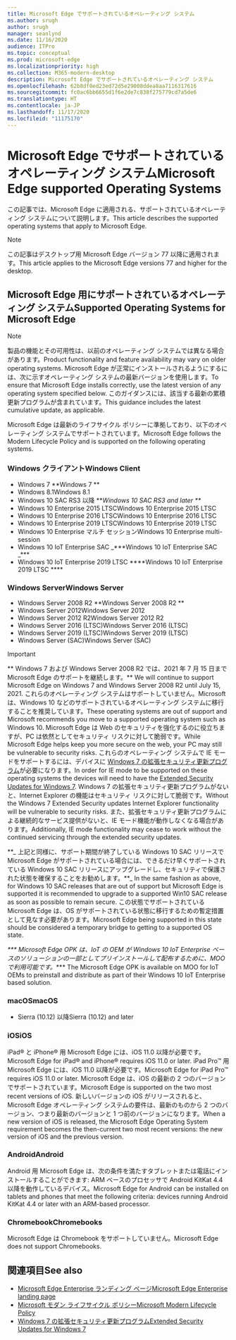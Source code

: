 ```yaml
---
title: Microsoft Edge でサポートされているオペレーティング システム
ms.author: srugh
author: srugh
manager: seanlynd
ms.date: 11/16/2020
audience: ITPro
ms.topic: conceptual
ms.prod: microsoft-edge
ms.localizationpriority: high
ms.collection: M365-modern-desktop
description: Microsoft Edge でサポートされているオペレーティング システム
ms.openlocfilehash: 62b8df0ed23ed72d5e29008ddea8aa7116317616
ms.sourcegitcommit: fc0ac6bb6655d1f6e2de7c838f275779cd7a5de6
ms.translationtype: HT
ms.contentlocale: ja-JP
ms.lasthandoff: 11/17/2020
ms.locfileid: "11175170"
---
```

# <span data-ttu-id="05740-103">Microsoft Edge でサポートされているオペレーティング システム</span><span class="sxs-lookup"><span data-stu-id="05740-103">Microsoft Edge supported Operating Systems</span></span>

<span data-ttu-id="05740-104">この記事では、Microsoft Edge に適用される、サポートされているオペレーティング システムについて説明します。</span><span class="sxs-lookup"><span data-stu-id="05740-104">This article describes the supported operating systems that apply to Microsoft Edge.</span></span>

> [!NOTE]
> <span data-ttu-id="05740-105">この記事はデスクトップ用 Microsoft Edge バージョン 77 以降に適用されます。</span><span class="sxs-lookup"><span data-stu-id="05740-105">This article applies to the Microsoft Edge versions 77 and higher for the desktop.</span></span>

## <span data-ttu-id="05740-106">Microsoft Edge 用にサポートされているオペレーティング システム</span><span class="sxs-lookup"><span data-stu-id="05740-106">Supported Operating Systems for Microsoft Edge</span></span>

> [!NOTE]
> <span data-ttu-id="05740-107">製品の機能とその可用性は、以前のオペレーティング システムでは異なる場合があります。</span><span class="sxs-lookup"><span data-stu-id="05740-107">Product functionality and feature availability may vary on older operating systems.</span></span> <span data-ttu-id="05740-108">Microsoft Edge が正常にインストールされるようにするには、次に示すオペレーティング システムの最新バージョンを使用します。</span><span class="sxs-lookup"><span data-stu-id="05740-108">To ensure that Microsoft Edge installs correctly, use the latest version of any operating system specified below.</span></span> <span data-ttu-id="05740-109">このガイダンスには、該当する最新の累積更新プログラムが含まれています。</span><span class="sxs-lookup"><span data-stu-id="05740-109">This guidance includes the latest cumulative update, as applicable.</span></span>

<span data-ttu-id="05740-110">Microsoft Edge は最新のライフサイクル ポリシーに準拠しており、以下のオペレーティング システムでサポートされています。</span><span class="sxs-lookup"><span data-stu-id="05740-110">Microsoft Edge follows the Modern Lifecycle Policy and is supported on the following operating systems.</span></span>

### <span data-ttu-id="05740-111">Windows クライアント</span><span class="sxs-lookup"><span data-stu-id="05740-111">Windows Client</span></span>

- <span data-ttu-id="05740-112">Windows 7 \*\*</span><span class="sxs-lookup"><span data-stu-id="05740-112">Windows 7 \*\*</span></span>
- <span data-ttu-id="05740-113">Windows 8.1</span><span class="sxs-lookup"><span data-stu-id="05740-113">Windows 8.1</span></span>
- <span data-ttu-id="05740-114">Windows 10 SAC RS3 以降 \*\*_</span><span class="sxs-lookup"><span data-stu-id="05740-114">Windows 10 SAC RS3 and later \*\*_</span></span>
- <span data-ttu-id="05740-115">Windows 10 Enterprise 2015 LTSC</span><span class="sxs-lookup"><span data-stu-id="05740-115">Windows 10 Enterprise 2015 LTSC</span></span>
- <span data-ttu-id="05740-116">Windows 10 Enterprise 2016 LTSC</span><span class="sxs-lookup"><span data-stu-id="05740-116">Windows 10 Enterprise 2016 LTSC</span></span>
- <span data-ttu-id="05740-117">Windows 10 Enterprise 2019 LTSC</span><span class="sxs-lookup"><span data-stu-id="05740-117">Windows 10 Enterprise 2019 LTSC</span></span>
- <span data-ttu-id="05740-118">Windows 10 Enterprise マルチ セッション</span><span class="sxs-lookup"><span data-stu-id="05740-118">Windows 10 Enterprise multi-session</span></span>
- <span data-ttu-id="05740-119">Windows 10 IoT Enterprise SAC _\*\*\*</span><span class="sxs-lookup"><span data-stu-id="05740-119">Windows 10 IoT Enterprise SAC _\*\*\*</span></span>
- <span data-ttu-id="05740-120">Windows 10 IoT Enterprise 2019 LTSC \*\*\*\*</span><span class="sxs-lookup"><span data-stu-id="05740-120">Windows 10 IoT Enterprise 2019 LTSC \*\*\*\*</span></span>



### <span data-ttu-id="05740-121">Windows Server</span><span class="sxs-lookup"><span data-stu-id="05740-121">Windows Server</span></span>

- <span data-ttu-id="05740-122">Windows Server 2008 R2 \*\*</span><span class="sxs-lookup"><span data-stu-id="05740-122">Windows Server 2008 R2 \*\*</span></span>
- <span data-ttu-id="05740-123">Windows Server 2012</span><span class="sxs-lookup"><span data-stu-id="05740-123">Windows Server 2012</span></span>
- <span data-ttu-id="05740-124">Windows Server 2012 R2</span><span class="sxs-lookup"><span data-stu-id="05740-124">Windows Server 2012 R2</span></span>
- <span data-ttu-id="05740-125">Windows Server 2016 (LTSC)</span><span class="sxs-lookup"><span data-stu-id="05740-125">Windows Server 2016 (LTSC)</span></span>
- <span data-ttu-id="05740-126">Windows Server 2019 (LTSC)</span><span class="sxs-lookup"><span data-stu-id="05740-126">Windows Server 2019 (LTSC)</span></span>
- <span data-ttu-id="05740-127">Windows Server (SAC)</span><span class="sxs-lookup"><span data-stu-id="05740-127">Windows Server (SAC)</span></span>

> [!IMPORTANT]
> <span data-ttu-id="05740-128">\*\* Windows 7 および Windows Server 2008 R2 では、2021 年 7 月 15 日まで Microsoft Edge のサポートを継続します。</span><span class="sxs-lookup"><span data-stu-id="05740-128">\*\* We will continue to support Microsoft Edge on Windows 7 and Windows Server 2008 R2 until July 15, 2021.</span></span> <span data-ttu-id="05740-129">これらのオペレーティング システムはサポートしていません。Microsoft は、Windows 10 などのサポートされているオペレーティング システムに移行することを推奨しています。</span><span class="sxs-lookup"><span data-stu-id="05740-129">These operating systems are out of support and Microsoft recommends you move to a supported operating system such as Windows 10.</span></span> <span data-ttu-id="05740-130">Microsoft Edge は Web のセキュリティを強化するのに役立ちますが、PC は依然としてセキュリティ リスクに対して脆弱です。</span><span class="sxs-lookup"><span data-stu-id="05740-130">While Microsoft Edge helps keep you more secure on the web, your PC may still be vulnerable to security risks.</span></span> <span data-ttu-id="05740-131">これらのオペレーティング システムで IE モードをサポートするには、デバイスに [Windows 7 の拡張セキュリティ更新プログラム](https://support.microsoft.com/help/4527878/faq-about-extended-security-updates-for-windows-7)が必要になります。</span><span class="sxs-lookup"><span data-stu-id="05740-131">In order for IE mode to be supported on these operating systems the devices will need to have the [Extended Security Updates for Windows 7](https://support.microsoft.com/help/4527878/faq-about-extended-security-updates-for-windows-7).</span></span> <span data-ttu-id="05740-132">Windows 7 の拡張セキュリティ更新プログラムがないと、Internet Explorer の機能はセキュリティ リスクに対して脆弱です。</span><span class="sxs-lookup"><span data-stu-id="05740-132">Without the Windows 7 Extended Security updates Internet Explorer functionality will be vulnerable to security risks.</span></span> <span data-ttu-id="05740-133">また、拡張セキュリティ更新プログラムによる継続的なサービス提供がないと、IE モード機能が動作しなくなる場合があります。</span><span class="sxs-lookup"><span data-stu-id="05740-133">Additionally, IE mode functionality may cease to work without the continued servicing through the extended security updates.</span></span>  
>
> <span data-ttu-id="05740-134">\*\*_ 上記と同様に、サポート期間が終了している Windows 10 SAC リリースで Microsoft Edge がサポートされている場合には、できるだけ早くサポートされている Windows 10 SAC リリースにアップグレードし、セキュリティで保護された状態を確保することをお勧めします。</span><span class="sxs-lookup"><span data-stu-id="05740-134">\*\*_ In the same fashion as above, for Windows 10 SAC releases that are out of support but Microsoft Edge is supported it is recommended to upgrade to a supported Win10 SAC release as soon as possible to remain secure.</span></span> <span data-ttu-id="05740-135">この状態でサポートされている Microsoft Edge は、OS がサポートされている状態に移行するための暫定措置として見なす必要があります。</span><span class="sxs-lookup"><span data-stu-id="05740-135">Microsoft Edge being supported in this state should be considered a temporary bridge to getting to a supported OS state.</span></span>
>
> <span data-ttu-id="05740-136">_\*\*\* Microsoft Edge OPK は、IoT の OEM が Windows 10 IoT Enterprise ベースのソリューションの一部としてプリインストールして配布するために、MOO で利用可能です。</span><span class="sxs-lookup"><span data-stu-id="05740-136">_\*\*\* The Microsoft Edge OPK is available on MOO for IoT OEMs to preinstall and distribute as part of their Windows 10 IoT Enterprise based solution.</span></span>

### <span data-ttu-id="05740-137">macOS</span><span class="sxs-lookup"><span data-stu-id="05740-137">macOS</span></span>

- <span data-ttu-id="05740-138">Sierra (10.12) 以降</span><span class="sxs-lookup"><span data-stu-id="05740-138">Sierra (10.12) and later</span></span>

### <span data-ttu-id="05740-139">iOS</span><span class="sxs-lookup"><span data-stu-id="05740-139">iOS</span></span>

<span data-ttu-id="05740-140">iPad&reg; と iPhone&reg; 用 Microsoft Edge には、iOS 11.0 以降が必要です。</span><span class="sxs-lookup"><span data-stu-id="05740-140">Microsoft Edge for iPad&reg; and iPhone&reg; requires iOS 11.0 or later.</span></span> <span data-ttu-id="05740-141">iPad Pro&trade; 用 Microsoft Edge には、iOS 11.0 以降が必要です。</span><span class="sxs-lookup"><span data-stu-id="05740-141">Microsoft Edge for iPad Pro&trade; requires iOS 11.0 or later.</span></span> <span data-ttu-id="05740-142">Microsoft Edge は、iOS の最新の 2 つのバージョンでサポートされています。</span><span class="sxs-lookup"><span data-stu-id="05740-142">Microsoft Edge is supported on the two most recent versions of iOS.</span></span> <span data-ttu-id="05740-143">新しいバージョンの iOS がリリースされると、Microsoft Edge オペレーティング システムの要件は、最新のものから 2 つのバージョン、つまり最新のバージョンと 1 つ前のバージョンになります。</span><span class="sxs-lookup"><span data-stu-id="05740-143">When a new version of iOS is released, the Microsoft Edge Operating System requirement becomes the then-current two most recent versions: the new version of iOS and the previous version.</span></span>

### <span data-ttu-id="05740-144">Android</span><span class="sxs-lookup"><span data-stu-id="05740-144">Android</span></span>

<span data-ttu-id="05740-145">Android 用 Microsoft Edge は、次の条件を満たすタブレットまたは電話にインストールすることができます: ARM ベースのプロセッサで Android KitKat 4.4 以降を動作しているデバイス。</span><span class="sxs-lookup"><span data-stu-id="05740-145">Microsoft Edge for Android can be installed on tablets and phones that meet the following criteria: devices running Android KitKat 4.4 or later with an ARM-based processor.</span></span>

### <span data-ttu-id="05740-146">Chromebook</span><span class="sxs-lookup"><span data-stu-id="05740-146">Chromebooks</span></span>

<span data-ttu-id="05740-147">Microsoft Edge は Chromebook をサポートしていません。</span><span class="sxs-lookup"><span data-stu-id="05740-147">Microsoft Edge does not support Chromebooks.</span></span>

## <span data-ttu-id="05740-148">関連項目</span><span class="sxs-lookup"><span data-stu-id="05740-148">See also</span></span>

- [<span data-ttu-id="05740-149">Microsoft Edge Enterprise ランディング ページ</span><span class="sxs-lookup"><span data-stu-id="05740-149">Microsoft Edge Enterprise landing page</span></span>](https://aka.ms/EdgeEnterprise)
- [<span data-ttu-id="05740-150">Microsoft モダン ライフサイクル ポリシー</span><span class="sxs-lookup"><span data-stu-id="05740-150">Microsoft Modern Lifecycle Policy</span></span>](https://support.microsoft.com/help/30881/modern-lifecycle-policy)
- [<span data-ttu-id="05740-151">Windows 7 の拡張セキュリティ更新プログラム</span><span class="sxs-lookup"><span data-stu-id="05740-151">Extended Security Updates for Windows 7</span></span>](https://support.microsoft.com/help/4527878/faq-about-extended-security-updates-for-windows-7)
